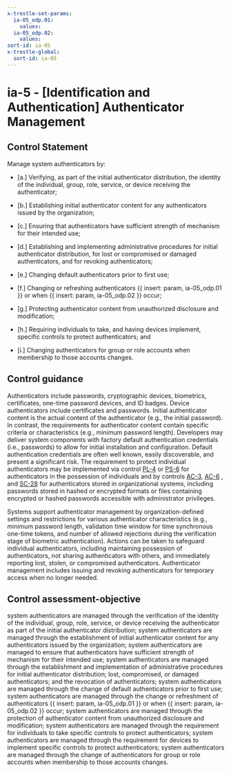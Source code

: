 ```yaml
---
x-trestle-set-params:
  ia-05_odp.01:
    values:
  ia-05_odp.02:
    values:
sort-id: ia-05
x-trestle-global:
  sort-id: ia-05
---
```


# ia-5 - \[Identification and Authentication\] Authenticator Management

## Control Statement

Manage system authenticators by:

- \[a.\] Verifying, as part of the initial authenticator distribution, the identity of the individual, group, role, service, or device receiving the authenticator;

- \[b.\] Establishing initial authenticator content for any authenticators issued by the organization;

- \[c.\] Ensuring that authenticators have sufficient strength of mechanism for their intended use;

- \[d.\] Establishing and implementing administrative procedures for initial authenticator distribution, for lost or compromised or damaged authenticators, and for revoking authenticators;

- \[e.\] Changing default authenticators prior to first use;

- \[f.\] Changing or refreshing authenticators {{ insert: param, ia-05_odp.01 }} or when {{ insert: param, ia-05_odp.02 }} occur;

- \[g.\] Protecting authenticator content from unauthorized disclosure and modification;

- \[h.\] Requiring individuals to take, and having devices implement, specific controls to protect authenticators; and

- \[i.\] Changing authenticators for group or role accounts when membership to those accounts changes.

## Control guidance

Authenticators include passwords, cryptographic devices, biometrics, certificates, one-time password devices, and ID badges. Device authenticators include certificates and passwords. Initial authenticator content is the actual content of the authenticator (e.g., the initial password). In contrast, the requirements for authenticator content contain specific criteria or characteristics (e.g., minimum password length). Developers may deliver system components with factory default authentication credentials (i.e., passwords) to allow for initial installation and configuration. Default authentication credentials are often well known, easily discoverable, and present a significant risk. The requirement to protect individual authenticators may be implemented via control [PL-4](#pl-4) or [PS-6](#ps-6) for authenticators in the possession of individuals and by controls [AC-3](#ac-3), [AC-6](#ac-6) , and [SC-28](#sc-28) for authenticators stored in organizational systems, including passwords stored in hashed or encrypted formats or files containing encrypted or hashed passwords accessible with administrator privileges.

Systems support authenticator management by organization-defined settings and restrictions for various authenticator characteristics (e.g., minimum password length, validation time window for time synchronous one-time tokens, and number of allowed rejections during the verification stage of biometric authentication). Actions can be taken to safeguard individual authenticators, including maintaining possession of authenticators, not sharing authenticators with others, and immediately reporting lost, stolen, or compromised authenticators. Authenticator management includes issuing and revoking authenticators for temporary access when no longer needed.

## Control assessment-objective

system authenticators are managed through the verification of the identity of the individual, group, role, service, or device receiving the authenticator as part of the initial authenticator distribution;
system authenticators are managed through the establishment of initial authenticator content for any authenticators issued by the organization;
system authenticators are managed to ensure that authenticators have sufficient strength of mechanism for their intended use;
system authenticators are managed through the establishment and implementation of administrative procedures for initial authenticator distribution; lost, compromised, or damaged authenticators; and the revocation of authenticators;
system authenticators are managed through the change of default authenticators prior to first use;
system authenticators are managed through the change or refreshment of authenticators {{ insert: param, ia-05_odp.01 }} or when {{ insert: param, ia-05_odp.02 }} occur;
system authenticators are managed through the protection of authenticator content from unauthorized disclosure and modification;
system authenticators are managed through the requirement for individuals to take specific controls to protect authenticators;
system authenticators are managed through the requirement for devices to implement specific controls to protect authenticators;
system authenticators are managed through the change of authenticators for group or role accounts when membership to those accounts changes.
